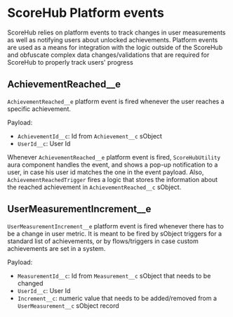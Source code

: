 # ScoreHub Platform events
ScoreHub relies on platform events to track changes in user measurements as well as notifying users about unlocked achievements. Platform events are used as a means for integration with the logic outside of the ScoreHub and obfuscate complex data changes/validations that are required for ScoreHub to properly track users' progress

## AchievementReached__e 
`AchievementReached__e` platform event is fired whenever the user reaches a specific achievement.

Payload:
- `AchievementId__c`: Id from `Achievement__c` sObject
- `UserId__c`: User Id

Whenever `AchievementReached__e` platform event is fired, `ScoreHubUtility` aura component handles the event, and shows a pop-up notification to a user, in case his user id matches the one in the event payload.
Also, `AchievementReachedTrigger` fires a logic that stores the information about the reached achievement in `AchievementReached__c` sObject.

## UserMeasurementIncrement__e
`UserMeasurementIncrement__e` platform event is fired whenever there has to be a change in user metric. It is meant to be fired by sObject triggers for a standard list of achievements, or by flows/triggers in case custom achievements are set in a system.

Payload:
- `MeasurementId__c`: Id from `Measurement__c` sObject that needs to be changed
- `UserId__c`: User Id
- `Increment__c`: numeric value that needs to be added/removed from a `UserMeasurement__c` sObject record